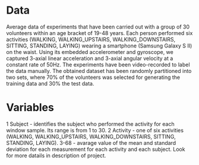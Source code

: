 # Data

Average data of experiments that have been carried out with a group of 30 volunteers within an age bracket of 19-48 years. Each person performed six activities (WALKING, WALKING_UPSTAIRS, WALKING_DOWNSTAIRS, SITTING, STANDING, LAYING) wearing a smartphone (Samsung Galaxy S II) on the waist. Using its embedded accelerometer and gyroscope, we captured 3-axial linear acceleration and 3-axial angular velocity at a constant rate of 50Hz. The experiments have been video-recorded to label the data manually. The obtained dataset has been randomly partitioned into two sets, where 70% of the volunteers was selected for generating the training data and 30% the test data. 

# Variables

1 Subject - identifies the subject who performed the activity for each window sample. Its range is from 1 to 30. 
2 Activity - one of six activities (WALKING, WALKING_UPSTAIRS, WALKING_DOWNSTAIRS, SITTING, STANDING, LAYING).
3-68 - avarage value of the mean and standard deviation for each measurement for each activity and each subject. Look for more datails in description of project.
